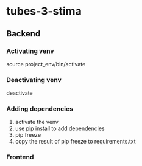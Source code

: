 # tubes-3-stima

## Backend

### Activating venv

source project_env/bin/activate

### Deactivating venv

deactivate

### Adding dependencies

1. activate the venv
2. use pip install to add dependencies
3. pip freeze
4. copy the result of pip freeze to requirements.txt

### Frontend
